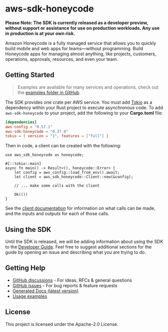 # aws-sdk-honeycode

**Please Note: The SDK is currently released as a developer preview, without support or assistance for use
on production workloads. Any use in production is at your own risk.**

Amazon Honeycode is a fully managed service that allows you to quickly build mobile and web apps for teams—without programming. Build Honeycode apps for managing almost anything, like projects, customers, operations, approvals, resources, and even your team.

## Getting Started

> Examples are available for many services and operations, check out the
> [examples folder in GitHub](https://github.com/awslabs/aws-sdk-rust/tree/main/examples).

The SDK provides one crate per AWS service. You must add [Tokio](https://crates.io/crates/tokio)
as a dependency within your Rust project to execute asynchronous code. To add `aws-sdk-honeycode` to
your project, add the following to your **Cargo.toml** file:

```toml
[dependencies]
aws-config = "0.57.1"
aws-sdk-honeycode = "0.37.0"
tokio = { version = "1", features = ["full"] }
```

Then in code, a client can be created with the following:

```rust,no_run
use aws_sdk_honeycode as honeycode;

#[::tokio::main]
async fn main() -> Result<(), honeycode::Error> {
    let config = aws_config::load_from_env().await;
    let client = aws_sdk_honeycode::Client::new(&config);

    // ... make some calls with the client

    Ok(())
}
```

See the [client documentation](https://docs.rs/aws-sdk-honeycode/latest/aws_sdk_honeycode/client/struct.Client.html)
for information on what calls can be made, and the inputs and outputs for each of those calls.

## Using the SDK

Until the SDK is released, we will be adding information about using the SDK to the
[Developer Guide](https://docs.aws.amazon.com/sdk-for-rust/latest/dg/welcome.html). Feel free to suggest
additional sections for the guide by opening an issue and describing what you are trying to do.

## Getting Help

* [GitHub discussions](https://github.com/awslabs/aws-sdk-rust/discussions) - For ideas, RFCs & general questions
* [GitHub issues](https://github.com/awslabs/aws-sdk-rust/issues/new/choose) - For bug reports & feature requests
* [Generated Docs (latest version)](https://awslabs.github.io/aws-sdk-rust/)
* [Usage examples](https://github.com/awslabs/aws-sdk-rust/tree/main/examples)

## License

This project is licensed under the Apache-2.0 License.

